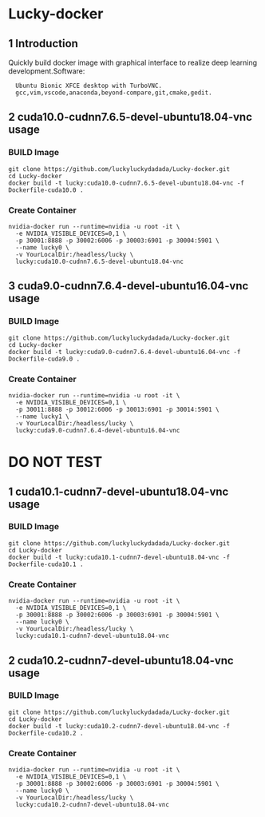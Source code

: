 # Lucky-docker
## 1 Introduction
Quickly build docker image with graphical interface to realize deep learning development.Software:
```
  Ubuntu Bionic XFCE desktop with TurboVNC.
  gcc,vim,vscode,anaconda,beyond-compare,git,cmake,gedit.
```
## 2 cuda10.0-cudnn7.6.5-devel-ubuntu18.04-vnc usage
### BUILD Image
```
git clone https://github.com/luckyluckydadada/Lucky-docker.git
cd Lucky-docker
docker build -t lucky:cuda10.0-cudnn7.6.5-devel-ubuntu18.04-vnc -f Dockerfile-cuda10.0 .
```
### Create Container
```
nvidia-docker run --runtime=nvidia -u root -it \
  -e NVIDIA_VISIBLE_DEVICES=0,1 \
  -p 30001:8888 -p 30002:6006 -p 30003:6901 -p 30004:5901 \ 
  --name lucky0 \
  -v YourLocalDir:/headless/lucky \
  lucky:cuda10.0-cudnn7.6.5-devel-ubuntu18.04-vnc 
```
## 3 cuda9.0-cudnn7.6.4-devel-ubuntu16.04-vnc usage
### BUILD Image
```
git clone https://github.com/luckyluckydadada/Lucky-docker.git
cd Lucky-docker
docker build -t lucky:cuda9.0-cudnn7.6.4-devel-ubuntu16.04-vnc -f Dockerfile-cuda9.0 .
```
### Create Container
```
nvidia-docker run --runtime=nvidia -u root -it \
  -e NVIDIA_VISIBLE_DEVICES=0,1 \
  -p 30011:8888 -p 30012:6006 -p 30013:6901 -p 30014:5901 \ 
  --name lucky1 \
  -v YourLocalDir:/headless/lucky \
  lucky:cuda9.0-cudnn7.6.4-devel-ubuntu16.04-vnc
```
# DO NOT TEST
## 1 cuda10.1-cudnn7-devel-ubuntu18.04-vnc usage
### BUILD Image
```
git clone https://github.com/luckyluckydadada/Lucky-docker.git
cd Lucky-docker
docker build -t lucky:cuda10.1-cudnn7-devel-ubuntu18.04-vnc -f Dockerfile-cuda10.1 .
```
### Create Container
```
nvidia-docker run --runtime=nvidia -u root -it \
  -e NVIDIA_VISIBLE_DEVICES=0,1 \
  -p 30001:8888 -p 30002:6006 -p 30003:6901 -p 30004:5901 \ 
  --name lucky0 \
  -v YourLocalDir:/headless/lucky \
  lucky:cuda10.1-cudnn7-devel-ubuntu18.04-vnc 
```
## 2 cuda10.2-cudnn7-devel-ubuntu18.04-vnc usage
### BUILD Image
```
git clone https://github.com/luckyluckydadada/Lucky-docker.git
cd Lucky-docker
docker build -t lucky:cuda10.2-cudnn7-devel-ubuntu18.04-vnc -f Dockerfile-cuda10.2 .
```
### Create Container
```
nvidia-docker run --runtime=nvidia -u root -it \
  -e NVIDIA_VISIBLE_DEVICES=0,1 \
  -p 30001:8888 -p 30002:6006 -p 30003:6901 -p 30004:5901 \ 
  --name lucky0 \
  -v YourLocalDir:/headless/lucky \
  lucky:cuda10.2-cudnn7-devel-ubuntu18.04-vnc 
```